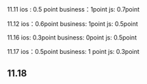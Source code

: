 11.11
ios : 0.5 point
business：1point
js: 0.7point

11.12
ios：0.6point
business: 1point
js: 0.5point

11.16
ios: 0.3point
business: 0point
js: 0.5point

11.17
ios：0.5point
business: 1 point
js: 0.3point

11.18
----


<!--stackedit_data:
eyJoaXN0b3J5IjpbNDc5NTM5NzQzLC0yNzYzMzYwMzUsMTA3Nz
Q3MTU0OCw4NjY4NjAxMTEsMTczMzE0NjE4Nyw1MTU2ODc5MDQs
LTI0OTgzNTEzOSwtNDk2MjgyNzg2XX0=
-->